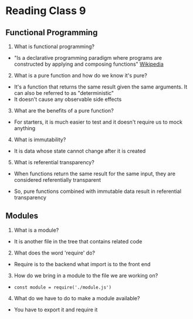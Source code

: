 # Reading Class 9

## Functional Programming

1. What is functional programming?

- "Is a declarative programming paradigm where programs are constructed by applying and composing functions" [Wikipedia](https://en.wikipedia.org/wiki/Functional_programming)

2. What is a pure function and how do we know it's pure?

- It's a function that returns the same result given the same arguments. It can also be referred to as "deterministic"
- It doesn't cause any observable side effects

3. What are the benefits of a pure function?

- For starters, it is much easier to test and it doesn't require us to mock anything

4. What is immutability?

 - It is data whose state cannot change after it is created

5. What is referential transparency?

- When functions return the same result for the same input, they are considered referentially transparent

- So, pure functions combined with immutable data result in referential transparency

## Modules

1. What is a module?

- It is another file in the tree that contains related code

2. What does the word 'require' do?

- Require is to the backend what import is to the front end

3. How do we bring in a module to the file we are working on?

- `const module = require('./module.js')`

4. What do we have to do to make a module available?

- You have to export it and require it
